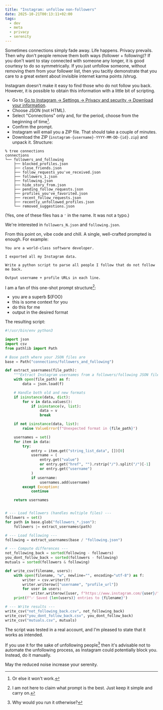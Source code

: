 ```yaml
---
title: "Instagram: unfollow non-followers"
date: 2025-10-21T00:13:11+02:00
tags:
  - dev
  - meta
  - privacy
  - serenity
---
```


Sometimes connections simply fade away. Life happens. Privacy prevails. Then why
don't people remove them both ways (follower + following)? If you don't want to
stay connected with someone any longer, it is good courtesy to do so
symmetrically. If you just unfollow someone, without removing them from your
follower list, then you tacitly demonstrate that you care to a great extent
about invisible internet karma points /shrug.

Instagram doesn't make it easy to find those who do not follow you back.
However, it is possible to obtain this information with a little bit of
scripting.

- Go to [Go to Instagram → Settings → Privacy and security → Download your
information](https://www.instagram.com/download/request/).
- Choose JSON (not HTML).
- Select "Connections" only and, for the period, choose from the beginning of time[^1].
- Confirm the prompt.
- Instagram will email you a ZIP file. That should take a couple of minutes.
- Download the ZIP (`instagram-{username}-YYYY-MM-DD-{id}.zip`) and unpack it.
  Structure:

```shell
% tree connections
connections
└── followers_and_following
    ├── blocked_profiles.json
    ├── close_friends.json
    ├── follow_requests_you've_received.json
    ├── followers_1.json
    ├── following.json
    ├── hide_story_from.json
    ├── pending_follow_requests.json
    ├── profiles_you've_favorited.json
    ├── recent_follow_requests.json
    ├── recently_unfollowed_profiles.json
    └── removed_suggestions.json
```

(Yes, one of these files has a `'` in the name. It was not a typo.)

We're interested in `followers_N.json` and `following.json`.

From this point on, vibe code and chill. A single, well-crafted prompted is
enough. For example:

```
You are a world-class software developer.

I exported all my Instagram data.

Write a python script to parse all people I follow that do not follow me back.

Output username + profile URLs in each line.
```

I am a fan of this one-shot prompt structure[^2]:

- you are a superb ${FOO}
- this is some context for you
- do this for me
- output in the desired format

The resulting script:

```python
#!/usr/bin/env python3

import json
import csv
from pathlib import Path

# Base path where your JSON files are
base = Path("connections/followers_and_following")

def extract_usernames(file_path):
    """Extract Instagram usernames from a followers/following JSON file."""
    with open(file_path) as f:
        data = json.load(f)

    # Handle both old and new formats
    if isinstance(data, dict):
        for v in data.values():
            if isinstance(v, list):
                data = v
                break

    if not isinstance(data, list):
        raise ValueError(f"Unexpected format in {file_path}")

    usernames = set()
    for item in data:
        try:
            entry = item.get("string_list_data", [])[0]
            username = (
                entry.get("value")
                or entry.get("href", "").rstrip("/").split("/")[-1]
                or entry.get("username")
            )
            if username:
                usernames.add(username)
        except Exception:
            continue

    return usernames


# --- Load followers (handles multiple files) ---
followers = set()
for path in base.glob("followers_*.json"):
    followers |= extract_usernames(path)

# --- Load following ---
following = extract_usernames(base / "following.json")

# --- Compute differences ---
not_following_back = sorted(following - followers)
you_dont_follow_back = sorted(followers - following)
mutuals = sorted(followers & following)

def write_csv(filename, users):
    with open(filename, "w", newline="", encoding="utf-8") as f:
        writer = csv.writer(f)
        writer.writerow(["username", "profile_url"])
        for user in users:
            writer.writerow([user, f"https://www.instagram.com/{user}/"])
    print(f"✅ Saved {len(users)} entries to {filename}")

# --- Write results ---
write_csv("not_following_back.csv", not_following_back)
write_csv("you_dont_follow_back.csv", you_dont_follow_back)
write_csv("mutuals.csv", mutuals)
```

The script was tested in a real account, and I'm pleased to state that it works
as intended.

If you use it for the sake of unfollowing people[^3] then it's advisable not to
automate the unfollowing process, as Instagram could potentially block you.
Instead, do it manually.

May the reduced noise increase your serenity.

[^1]: Or else it won't work.
[^2]: I am not here to claim what prompt is the best. Just keep it simple and
    carry on.
[^3]: Why would you run it otherwise?
